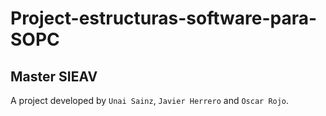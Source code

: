 # Project-estructuras-software-para-SOPC

## Master SIEAV

A project developed by `Unai Sainz`, `Javier Herrero` and `Oscar Rojo`.



